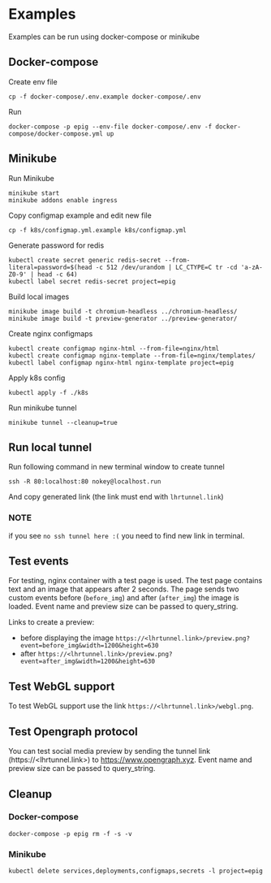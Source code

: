 # Examples

Examples can be run using docker-compose or minikube

## Docker-compose

Create env file

```shell
cp -f docker-compose/.env.example docker-compose/.env
```

Run

```shell
docker-compose -p epig --env-file docker-compose/.env -f docker-compose/docker-compose.yml up
```

## Minikube

Run Minikube

```shell
minikube start
minikube addons enable ingress
```

Copy configmap example and edit new file

```shell
cp -f k8s/configmap.yml.example k8s/configmap.yml
```

Generate password for redis

```shell
kubectl create secret generic redis-secret --from-literal=password=$(head -c 512 /dev/urandom | LC_CTYPE=C tr -cd 'a-zA-Z0-9' | head -c 64)
kubectl label secret redis-secret project=epig
```

Build local images

```shell
minikube image build -t chromium-headless ../chromium-headless/
minikube image build -t preview-generator ../preview-generator/ 
```

Create nginx configmaps

```shell
kubectl create configmap nginx-html --from-file=nginx/html
kubectl create configmap nginx-template --from-file=nginx/templates/
kubectl label configmap nginx-html nginx-template project=epig
```

Apply k8s config

```shell
kubectl apply -f ./k8s
```

Run minikube tunnel

```shell
minikube tunnel --cleanup=true
```

## Run local tunnel

Run following command in new terminal window to create tunnel

```shell
ssh -R 80:localhost:80 nokey@localhost.run
```

And copy generated link (the link must end with `lhrtunnel.link`)

### NOTE

if you see `no ssh tunnel here :(` you need to find new link in terminal.

## Test events

For testing, nginx container with a test page is used. The test page contains text and an image that appears after 2
seconds. The page sends two custom events before (`before_img`) and
after (`after_img`) the image is loaded. Event name and preview size can be passed to query_string.

Links to create a preview:

- before displaying the image `https://<lhrtunnel.link>/preview.png?event=before_img&width=1200&height=630`
- after `https://<lhrtunnel.link>/preview.png?event=after_img&width=1200&height=630`

## Test WebGL support

To test WebGL support use the link `https://<lhrtunnel.link>/webgl.png`.

## Test Opengraph protocol

You can test social media preview by sending the tunnel link (https://<lhrtunnel.link>) to https://www.opengraph.xyz.
Event name and preview size can be passed to query_string.

## Cleanup

### Docker-compose

```shell
docker-compose -p epig rm -f -s -v
```

### Minikube

```shell
kubectl delete services,deployments,configmaps,secrets -l project=epig
```
